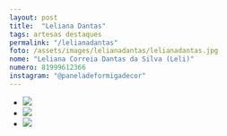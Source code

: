 ```yaml
---
layout: post
title:  "Leliana Dantas"
tags: artesas destaques
permalink: "/lelianadantas"
foto: /assets/images/lelianadantas/lelianadantas.jpg
nome: "Leliana Correia Dantas da Silva (Leli)"
numero: 81999612366
instagram: "@paneladeformigadecor"
---
```


<div class="mostruario">
        <ul>
          <li><img src="{{ site.url }}/assets/images/lelianadantas/lelianadantas1.jpg" /></li>
            <li><img src="{{ site.url }}/assets/images/lelianadantas/lelianadantas2.jpg" /></li>      
          <li><img src="{{ site.url }}/assets/images/lelianadantas/lelianadantas3.jpg" /></li>     
        </ul>
  </div>
  
